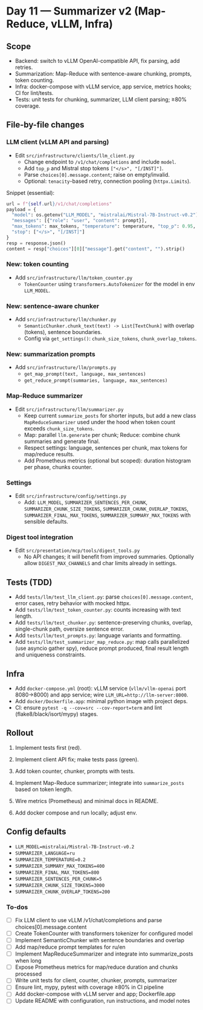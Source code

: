 <!-- 5e7ca8d7-5d82-44cc-8738-2852c21828a6 354df1c3-f87b-4883-a97a-e11367a7bd91 -->
# Day 11 — Summarizer v2 (Map-Reduce, vLLM, Infra)

## Scope

- Backend: switch to vLLM OpenAI-compatible API, fix parsing, add retries.
- Summarization: Map-Reduce with sentence-aware chunking, prompts, token counting.
- Infra: docker-compose with vLLM service, app service, metrics hooks; CI for lint/tests.
- Tests: unit tests for chunking, summarizer, LLM client parsing; ≥80% coverage.

## File-by-file changes

### LLM client (vLLM API and parsing)

- Edit `src/infrastructure/clients/llm_client.py`
  - Change endpoint to `/v1/chat/completions` and include `model`.
  - Add `top_p` and Mistral stop tokens `["</s>", "[/INST]"]`.
  - Parse `choices[0].message.content`; raise on empty/invalid.
  - Optional: `tenacity`-based retry, connection pooling (`httpx.Limits`).

Snippet (essential):

```python
url = f"{self.url}/v1/chat/completions"
payload = {
  "model": os.getenv("LLM_MODEL", "mistralai/Mistral-7B-Instruct-v0.2"),
  "messages": [{"role": "user", "content": prompt}],
  "max_tokens": max_tokens, "temperature": temperature, "top_p": 0.95,
  "stop": ["</s>", "[/INST]"]
}
resp = response.json()
content = resp["choices"][0]["message"].get("content", "").strip()
```

### New: token counting

- Add `src/infrastructure/llm/token_counter.py`
  - `TokenCounter` using `transformers.AutoTokenizer` for the model in env `LLM_MODEL`.

### New: sentence-aware chunker

- Add `src/infrastructure/llm/chunker.py`
  - `SemanticChunker.chunk_text(text) -> List[TextChunk]` with overlap (tokens), sentence boundaries.
  - Config via `get_settings()`: `chunk_size_tokens`, `chunk_overlap_tokens`.

### New: summarization prompts

- Add `src/infrastructure/llm/prompts.py`
  - `get_map_prompt(text, language, max_sentences)`
  - `get_reduce_prompt(summaries, language, max_sentences)`

### Map-Reduce summarizer

- Edit `src/infrastructure/llm/summarizer.py`
  - Keep current `summarize_posts` for shorter inputs, but add a new class `MapReduceSummarizer` used under the hood when token count exceeds `chunk_size_tokens`.
  - Map: parallel `llm.generate` per chunk; Reduce: combine chunk summaries and generate final.
  - Respect settings: language, sentences per chunk, max tokens for map/reduce results.
  - Add Prometheus metrics (optional but scoped): duration histogram per phase, chunks counter.

### Settings

- Edit `src/infrastructure/config/settings.py`
  - Add: `LLM_MODEL`, `SUMMARIZER_SENTENCES_PER_CHUNK`, `SUMMARIZER_CHUNK_SIZE_TOKENS`, `SUMMARIZER_CHUNK_OVERLAP_TOKENS`, `SUMMARIZER_FINAL_MAX_TOKENS`, `SUMMARIZER_SUMMARY_MAX_TOKENS` with sensible defaults.

### Digest tool integration

- Edit `src/presentation/mcp/tools/digest_tools.py`
  - No API changes; it will benefit from improved summaries. Optionally allow `DIGEST_MAX_CHANNELS` and char limits already in settings.

## Tests (TDD)

- Add `tests/llm/test_llm_client.py`: parse `choices[0].message.content`, error cases, retry behavior with mocked httpx.
- Add `tests/llm/test_token_counter.py`: counts increasing with text length.
- Add `tests/llm/test_chunker.py`: sentence-preserving chunks, overlap, single-chunk path, oversize sentence error.
- Add `tests/llm/test_prompts.py`: language variants and formatting.
- Add `tests/llm/test_summarizer_map_reduce.py`: map calls parallelized (use asyncio gather spy), reduce prompt produced, final result length and uniqueness constraints.

## Infra

- Add `docker-compose.yml` (root): vLLM service (`vllm/vllm-openai` port 8080->8000) and app service; wire `LLM_URL=http://llm-server:8000`.
- Add `docker/Dockerfile.app`: minimal python image with project deps.
- CI: ensure `pytest -q --cov=src --cov-report=term` and lint (flake8/black/isort/mypy) stages.

## Rollout

1) Implement tests first (red).

2) Implement client API fix; make tests pass (green).

3) Add token counter, chunker, prompts with tests.

4) Implement Map-Reduce summarizer; integrate into `summarize_posts` based on token length.

5) Wire metrics (Prometheus) and minimal docs in README.

6) Add docker compose and run locally; adjust env.

## Config defaults

- `LLM_MODEL=mistralai/Mistral-7B-Instruct-v0.2`
- `SUMMARIZER_LANGUAGE=ru`
- `SUMMARIZER_TEMPERATURE=0.2`
- `SUMMARIZER_SUMMARY_MAX_TOKENS=400`
- `SUMMARIZER_FINAL_MAX_TOKENS=800`
- `SUMMARIZER_SENTENCES_PER_CHUNK=5`
- `SUMMARIZER_CHUNK_SIZE_TOKENS=3000`
- `SUMMARIZER_CHUNK_OVERLAP_TOKENS=200`

### To-dos

- [ ] Fix LLM client to use vLLM /v1/chat/completions and parse choices[0].message.content
- [ ] Create TokenCounter with transformers tokenizer for configured model
- [ ] Implement SemanticChunker with sentence boundaries and overlap
- [ ] Add map/reduce prompt templates for ru/en
- [ ] Implement MapReduceSummarizer and integrate into summarize_posts when long
- [ ] Expose Prometheus metrics for map/reduce duration and chunks processed
- [ ] Write unit tests for client, counter, chunker, prompts, summarizer
- [ ] Ensure lint, mypy, pytest with coverage ≥80% in CI pipeline
- [ ] Add docker-compose with vLLM server and app; Dockerfile.app
- [ ] Update README with configuration, run instructions, and model notes